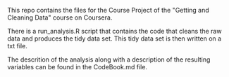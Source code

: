 This repo contains the files for the Course Project of the "Getting and Cleaning Data" course on Coursera.

There is a run_analysis.R script that contains the code that cleans the raw data and produces the tidy data set. This tidy data set is then written on a txt file.

The descrition of the analysis along with a description of the resulting variables can be found in the CodeBook.md file.
